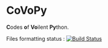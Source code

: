 # CoVoPy

**C**odes **o**f **Vo**ilent **Py**thon.

Files formatting status : [![Build Status](https://travis-ci.org/mafiya69/CoVoPy.svg?branch=master)](https://travis-ci.org/mafiya69/CoVoPy)


